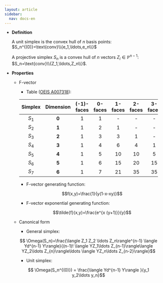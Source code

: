 ```yaml
---
layout: article
sidebar:
  nav: docs-en
---
```


* **Definition**

    A unit simplex is the convex hull of $n$ basis points: $S_n^{(0)}=\text{conv}\\{e_1,\ldots,e_n\\}$

    A projective simplex $S_n$ is a convex hull of $n$ vectors $Z_i\in \mathbb{P}^{n-1}$: $S_n=\text{conv}\\{Z_1,\ldots,Z_n\\}$.

* **Properties**

  * F-vector 

      * Table ([OEIS A007318](https://oeis.org/A007318)):
    
      | Simplex | Dimension | (-1)-faces | 0-faces | 1-faces | 2-faces | 3-faces | 4-faces | 5-faces | 6-faces |
      |:-------:|:---------:|:----------:|:-------:|:-------:|:-------:|:-------:|:-------:|:-------:|:-------:|
      | $S_1$   |     **0** |  1         |  1      | -       |    -    |    -    |   -     |    -    |   -     |
      | $S_2$   |  **1**    |  1         |  2      | 1       |    -    |    -    |   -     |    -    |   -     |
      | $S_3$   |   **2**   |  1         |  3      | 3       |    1    |    -    |   -     |    -    |   -     |
      | $S_4$   |   **3**   |  1         |  4      | 6       |    4    |    1    |   -     |    -    |   -     |
      | $S_5$   |   **4**   |  1         |  5      | 10      |    10   |    5    |   1     |    -    |   -     |
      | $S_6$   |   **5**   |  1         |  6      | 15      |    20   |    15   |   6     |    1    |   -     |
      | $S_7$   |   **6**   |  1         |  7      | 21      |    35   |    35   |   21    |    7    |   1     |

      * F-vector generating function:

        $$f(x,y)=\frac{1}{y(1-x-xy)}$$

      * F-vector exponential generating function:

        $$\tilde{f}(x,y)=\frac{e^{x (y+1)}}{y}$$
  
  * Canonical form

      * General simplex:

    $$ \Omega(S_n)=\frac{\langle Z_1 Z_2 \ldots Z_n\rangle^{n-1} \langle Yd^{n-1} Y\rangle}{(n-1)! \langle YZ_1\ldots Z_{n-1}\rangle\langle YZ_2\ldots Z_{n}\rangle\ldots \langle YZ_n\ldots Z_{n-2}\rangle}$$
    
       * Unit simplex:

    $$ \Omega(S_n^{(0)}) = \frac{\langle Yd^{n-1} Y\rangle }{y_1 y_2\ldots y_n}$$
